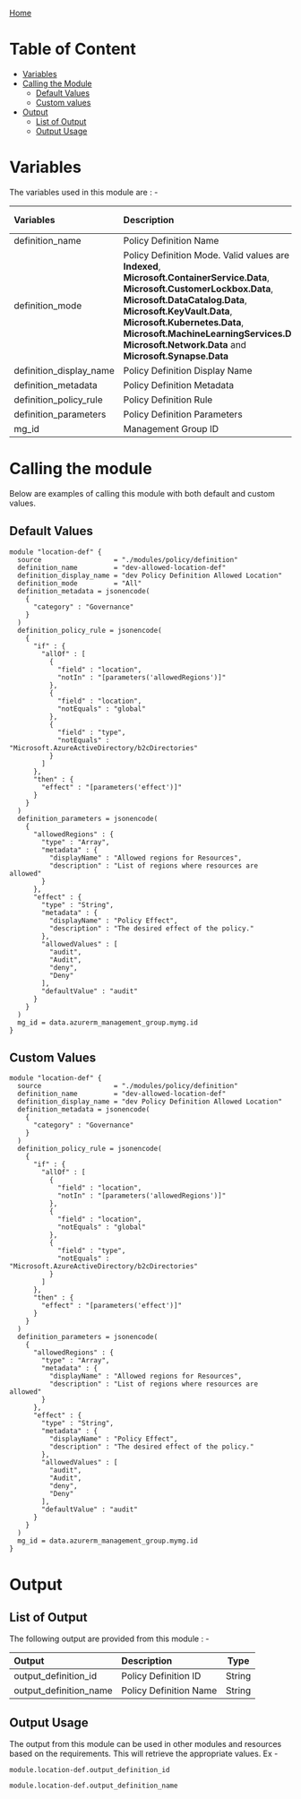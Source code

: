 [Home](../../../README.md)

# Table of Content

- [Variables](#variables)
- [Calling the Module](#calling-the-module)
    - [Default Values](#default-values)
    - [Custom values](#custom-values)
- [Output](#output)
    - [List of Output](#list-of-output)
    - [Output Usage](#output-usage)

# Variables

The variables used in this module are : -

| Variables | Description | Type | Required | Default Values |
|:----------|:------------|:----:|:--------:|:--------------:|
| definition_name | Policy Definition Name | String | Yes | NA |
| definition_mode | Policy Definition Mode. Valid values are **All**, **Indexed**, **Microsoft.ContainerService.Data**, **Microsoft.CustomerLockbox.Data**, **Microsoft.DataCatalog.Data**, **Microsoft.KeyVault.Data**, **Microsoft.Kubernetes.Data**, **Microsoft.MachineLearningServices.Data**, **Microsoft.Network.Data** and **Microsoft.Synapse.Data** | String | No | **Indexed** |
| definition_display_name | Policy Definition Display Name | String | Yes | NA |
| definition_metadata | Policy Definition Metadata | String | Yes | NA |
| definition_policy_rule | Policy Definition Rule | String | Yes | NA |
| definition_parameters | Policy Definition Parameters | String | No | **"{}"** |
| mg_id | Management Group ID | String | Yes | NA |

# Calling the module

Below are examples of calling this module with both default and custom values.

## Default Values

```
module "location-def" {
  source                  = "./modules/policy/definition"
  definition_name         = "dev-allowed-location-def"
  definition_display_name = "dev Policy Definition Allowed Location"
  definition_mode         = "All"
  definition_metadata = jsonencode(
    {
      "category" : "Governance"
    }
  )
  definition_policy_rule = jsonencode(
    {
      "if" : {
        "allOf" : [
          {
            "field" : "location",
            "notIn" : "[parameters('allowedRegions')]"
          },
          {
            "field" : "location",
            "notEquals" : "global"
          },
          {
            "field" : "type",
            "notEquals" : "Microsoft.AzureActiveDirectory/b2cDirectories"
          }
        ]
      },
      "then" : {
        "effect" : "[parameters('effect')]"
      }
    }
  )
  definition_parameters = jsonencode(
    {
      "allowedRegions" : {
        "type" : "Array",
        "metadata" : {
          "displayName" : "Allowed regions for Resources",
          "description" : "List of regions where resources are allowed"
        }
      },
      "effect" : {
        "type" : "String",
        "metadata" : {
          "displayName" : "Policy Effect",
          "description" : "The desired effect of the policy."
        },
        "allowedValues" : [
          "audit",
          "Audit",
          "deny",
          "Deny"
        ],
        "defaultValue" : "audit"
      }
    }
  )
  mg_id = data.azurerm_management_group.mymg.id
}
```

## Custom Values

```
module "location-def" {
  source                  = "./modules/policy/definition"
  definition_name         = "dev-allowed-location-def"
  definition_display_name = "dev Policy Definition Allowed Location"
  definition_metadata = jsonencode(
    {
      "category" : "Governance"
    }
  )
  definition_policy_rule = jsonencode(
    {
      "if" : {
        "allOf" : [
          {
            "field" : "location",
            "notIn" : "[parameters('allowedRegions')]"
          },
          {
            "field" : "location",
            "notEquals" : "global"
          },
          {
            "field" : "type",
            "notEquals" : "Microsoft.AzureActiveDirectory/b2cDirectories"
          }
        ]
      },
      "then" : {
        "effect" : "[parameters('effect')]"
      }
    }
  )
  definition_parameters = jsonencode(
    {
      "allowedRegions" : {
        "type" : "Array",
        "metadata" : {
          "displayName" : "Allowed regions for Resources",
          "description" : "List of regions where resources are allowed"
        }
      },
      "effect" : {
        "type" : "String",
        "metadata" : {
          "displayName" : "Policy Effect",
          "description" : "The desired effect of the policy."
        },
        "allowedValues" : [
          "audit",
          "Audit",
          "deny",
          "Deny"
        ],
        "defaultValue" : "audit"
      }
    }
  )
  mg_id = data.azurerm_management_group.mymg.id
}
```

# Output

## List of Output
The following output are provided from this module : -

| Output | Description | Type |
|:------ |:------------|:----:|
| output_definition_id | Policy Definition ID | String |
| output_definition_name | Policy Definition Name | String |

## Output Usage

The output from this module can be used in other modules and resources based on the requirements. This will retrieve the appropriate values. Ex -

```
module.location-def.output_definition_id
```

```
module.location-def.output_definition_name
```
